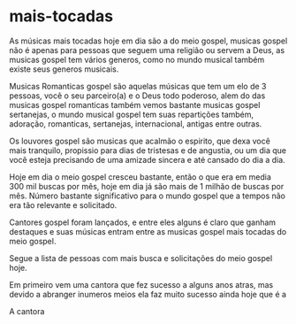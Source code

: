 # mais-tocadas

As músicas mais tocadas hoje em dia são a do meio gospel, musicas gospel não é apenas para pessoas que seguem uma religião ou servem a
Deus, as musicas gospel tem vários generos, como no mundo musical também existe seus generos musicais. 

 Musicas Romanticas gospel são aquelas músicas que tem um elo de 3 pessoas, você o seu parceiro(a) e o Deus todo poderoso, alem do das musicas gospel romanticas
 também vemos bastante musicas gospel sertanejas, o mundo musical gospel tem suas repartições também, adoração, romanticas, sertanejas, 
 internacional, antigas entre outras. 
 
 Os louvores gospel são musicas que acalmão o espirito, que dexa você mais tranquilo, propissio para dias de tristesas e de angustia, ou um dia que 
 você esteja precisando de uma amizade sincera e até cansado do dia a dia.
 
 Hoje em dia o meio gospel cresceu bastante, então o que era em media 300 mil buscas por mês, hoje em dia já são mais de 1 milhão de buscas por mês.
 Número bastante significativo para o mundo gospel que a tempos não era tão relevante e solicitado.
 
 Cantores gospel foram lançados, e entre eles alguns é claro que ganham destaques e suas músicas entram entre as musicas gospel mais tocadas do meio gospel.
 
 Segue a lista de pessoas com mais busca e solicitações do meio gospel hoje. 
 
  Em primeiro vem uma cantora que fez sucesso a alguns anos atras, mas devido a abranger inumeros meios ela faz muito sucesso ainda hoje que é a 
  
  A cantora 
 
